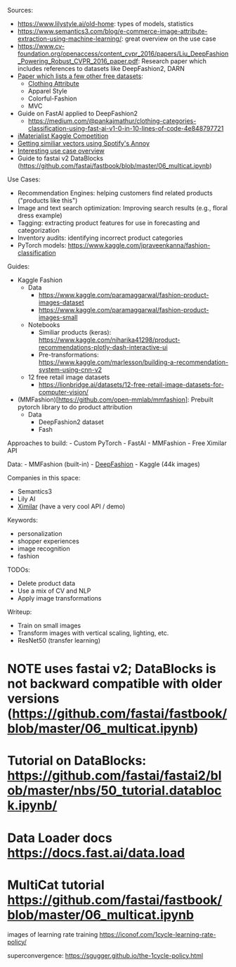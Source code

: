 Sources: 
- https://www.lilystyle.ai/old-home: types of models, statistics
- https://www.semantics3.com/blog/e-commerce-image-attribute-extraction-using-machine-learning/: great overview on the use case
- https://www.cv-foundation.org/openaccess/content_cvpr_2016/papers/Liu_DeepFashion_Powering_Robust_CVPR_2016_paper.pdf: Research paper which includes references to datasets like DeepFashion2, DARN
- [Paper which lists a few other free datasets](https://www.researchgate.net/figure/Comparison-of-clothing-datasets_tbl1_303901989):
  - [Clothing Attribute](https://exhibits.stanford.edu/data/catalog/tb980qz1002)
  - Apparel Style
  - Colorful-Fashion
  - MVC
- Guide on FastAI applied to DeepFashion2
  - https://medium.com/@pankajmathur/clothing-categories-classification-using-fast-ai-v1-0-in-10-lines-of-code-4e848797721
- [iMaterialist Kaggle Competition](https://www.kaggle.com/hyeonho/imaterialist-fashion-2019-at-fgvc6-eda)
- [Getting similiar vectors using Spotify's Annoy](https://towardsdatascience.com/similar-images-recommendations-using-fastai-and-annoy-16d6ceb3b809)
- [Interesting use case overview](https://www.linkedin.com/pulse/building-personalized-real-time-fashion-collection-recommender-thia/)
- Guide to fastai v2 DataBlocks (https://github.com/fastai/fastbook/blob/master/06_multicat.ipynb)

Use Cases:
  - Recommendation Engines: helping customers find related products ("products like this")
  - Image and text search optimization: Improving search results (e.g., floral dress example)
  - Tagging: extracting product features for use in forecasting and categorization
  - Inventory audits: identifying incorrect product categories
  - PyTorch models: https://www.kaggle.com/jpraveenkanna/fashion-classification


Guides:
- Kaggle Fashion
  - Data
    - https://www.kaggle.com/paramaggarwal/fashion-product-images-dataset
    - https://www.kaggle.com/paramaggarwal/fashion-product-images-small
  - Notebooks
    - Similiar products (keras): https://www.kaggle.com/niharika41298/product-recommendations-plotly-dash-interactive-ui
    - Pre-transformations: https://www.kaggle.com/marlesson/building-a-recommendation-system-using-cnn-v2
  - 12 free retail image datasets
    - https://lionbridge.ai/datasets/12-free-retail-image-datasets-for-computer-vision/
- (MMFashion)[https://github.com/open-mmlab/mmfashion]: Prebuilt pytorch library to do product attribution
  - Data
    - DeepFashion2 dataset
    - Fash

Approaches to build:
    - Custom PyTorch
    - FastAI
    - MMFashion
    - Free Ximilar API

Data: 
    - MMFashion (built-in)
    - [DeepFashion](http://mmlab.ie.cuhk.edu.hk/projects/DeepFashion/AttributePrediction.html)
    - Kaggle (44k images)

Companies in this space:
- Semantics3
- Lily AI
- [Ximilar](https://www.ximilar.com/) (have a very cool API / demo)

Keywords:
- personalization
- shopper experiences
- image recognition
- fashion

TODOs:
- Delete product data
- Use a mix of CV and NLP
- Apply image transformations

Writeup:
- Train on small images
- Transform images with vertical scaling, lighting, etc.
- ResNet50 (transfer learning)

# NOTE uses fastai v2; DataBlocks is not backward compatible with older versions (https://github.com/fastai/fastbook/blob/master/06_multicat.ipynb)
# Tutorial on DataBlocks: https://github.com/fastai/fastai2/blob/master/nbs/50_tutorial.datablock.ipynb/
# Data Loader docs https://docs.fast.ai/data.load
# MultiCat tutorial https://github.com/fastai/fastbook/blob/master/06_multicat.ipynb

images of learning rate training https://iconof.com/1cycle-learning-rate-policy/

superconvergence: https://sgugger.github.io/the-1cycle-policy.html

